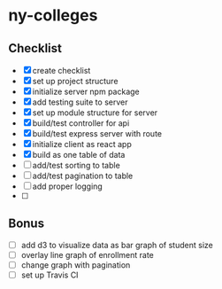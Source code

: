 # ny-colleges

## Checklist
 - [x] create checklist
 - [x] set up project structure
 - [x] initialize server npm package
 - [x] add testing suite to server
 - [x] set up module structure for server
 - [x] build/test controller for api
 - [x] build/test express server with route
 - [x] initialize client as react app
 - [x] build as one table of data
 - [ ] add/test sorting to table
 - [ ] add/test pagination to table
 - [ ] add proper logging
 - [ ]
 
## Bonus
 - [ ] add d3 to visualize data as bar graph of student size
 - [ ] overlay line graph of enrollment rate
 - [ ] change graph with pagination
 - [ ] set up Travis CI